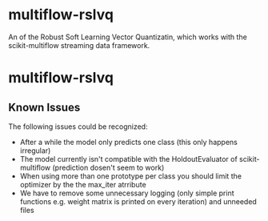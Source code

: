 # multiflow-rslvq
An  of the Robust Soft Learning Vector Quantizatin, which works with the scikit-multiflow streaming data framework.
# multiflow-rslvq



## Known Issues
The following issues could be recognized:

   - After a while the model only predicts one class (this only happens irregular)
   - The model currently isn't compatible with the HoldoutEvaluator of scikit-multiflow (prediction dosen't seem to work)
   - When using more than one prototype per class you should limit the optimizer by the the max_iter atrribute
   - We have to remove some unnecessary logging (only simple print functions e.g. weight matrix is printed on every iteration) and unneeded files
